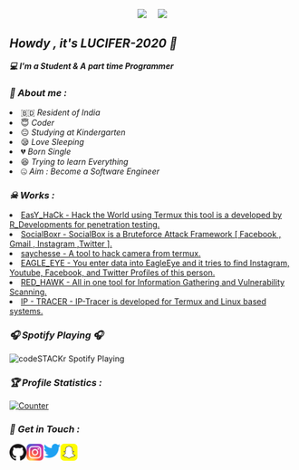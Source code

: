 <!-- Github README -->
<p align="center"><a href="https://github.com/LUCIFER-2020">
<img height="165" src="https://github-readme-stats.vercel.app/api?username=LUCIFER-2020&show_icons=true&include_all_commits=true&theme=react&cache_seconds=3200&hide_border=true" /></a>
&nbsp;&nbsp;&nbsp;
<a href="https://github.com/LUCIFER-2020"><img src="https://github-readme-stats.vercel.app/api/top-langs/?username=htr-tech&layout=compact&theme=react&hide_border=true" />
</a></p>

<h2><b><i>Howdy , it's LUCIFER-2020 👋</i></b></h2>
<b><i>💻 I'm a Student & A part time Programmer</i></b>

<h3><b><i>🤠 About me :</i></b></h3>
<li> 🇧🇩 <i>Resident of India</i></li>
<li> 😇 <i>Coder</i></li>
<li> 😐 <i>Studying at Kindergarten</i></li>
<li> 😪 <i>Love Sleeping</i></li>
<li> 💔 <i>Born Single</i></li>
<li> 😆 <i>Trying to learn Everything</i></li>
<li> 🤐 <i>Aim : Become a Software Engineer</i></li>

<h3><b><i>☠ Works :</i></b></h3>
<li> <a href="https://github.com/LUCIFER-2020/EasY_HaCk">EasY_HaCk - Hack the World using Termux this tool is a developed by R_Developments for penetration testing.</a>
<li> <a href="https://github.com/LUCIFER-2020/SocialBox">SocialBoxr - SocialBox is a Bruteforce Attack Framework [ Facebook , Gmail , Instagram ,Twitter ].</a>
<li> <a href="https://github.com/LUCIFER-2020/saychesse">saychesse - A tool to hack camera from termux.</a>
<li> <a href="https://github.com/LUCIFER-2020/EAGLE_EYE">EAGLE_EYE - You enter data into EagleEye and it tries to find Instagram, Youtube, Facebook, and Twitter Profiles of this person.</a>
<li> <a href="https://github.com/LUCIFER-2020/RED_HAWK">RED_HAWK - All in one tool for Information Gathering and Vulnerability Scanning.</a>
<li> <a href="https://github.com/LUCIFER-2020/IP-TRACER">IP - TRACER - IP-Tracer is developed for Termux and Linux based systems.</a>

<h3><b><i>🎧 Spotify Playing 🎧</i></b></h3>
<img src="https://now-playing-codestackr.vercel.app/api/spotify-playing" alt="codeSTACKr Spotify Playing" width="350" />


<h3><b><i>🏆 Profile Statistics :</i></b></h3>
<a href="https://github.com/LUCIFER-2020"><img height="25" title="Counter" src="https://komarev.com/ghpvc/?username=LUCIFER-2020h&color=blueviolet&style=flat-square"></a>

<h3><b><i>📡 Get in Touch :</i></b></h3>
<a href="https://github.com/LUCIFER-2020"><img align="left" title="Github" alt="Github" width="30px" src="assets/github.png" /></a>
<a href="https://www.instagram.com/renesh_2020"><img align="left" title="Instagram" alt="Instagram" width="30px" src="assets/instagram.png" /></a>
<a href="https://twitter.com/SuvarnaRenesh"><img align="left" title="Twitter" alt="Twitter" width="30px" src="assets/twitter-logo-2-1.png" /></a>
<a href="https://snapchat.com/renesh_2020/profile"><img align="left" title="Snapchat" alt="Snapchat" width="30px" src="assets/580b57fcd9996e24bc43c536.png" /></a>



